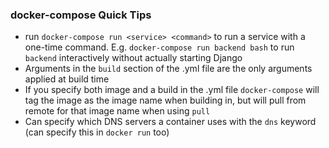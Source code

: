 ### docker-compose Quick Tips

- run `docker-compose run <service> <command>` to run a service with a one-time command. E.g. `docker-compose run backend bash` to run `backend` interactively without actually starting Django
- Arguments in the `build` section of the .yml file are the only arguments applied at build time
- If you specify both image and a build in the .yml file `docker-compose` will tag the image as the image name when building in, but will pull from remote for that image name when using `pull`
- Can specify which DNS servers a container uses with the `dns` keyword (can specify this in `docker run` too)
